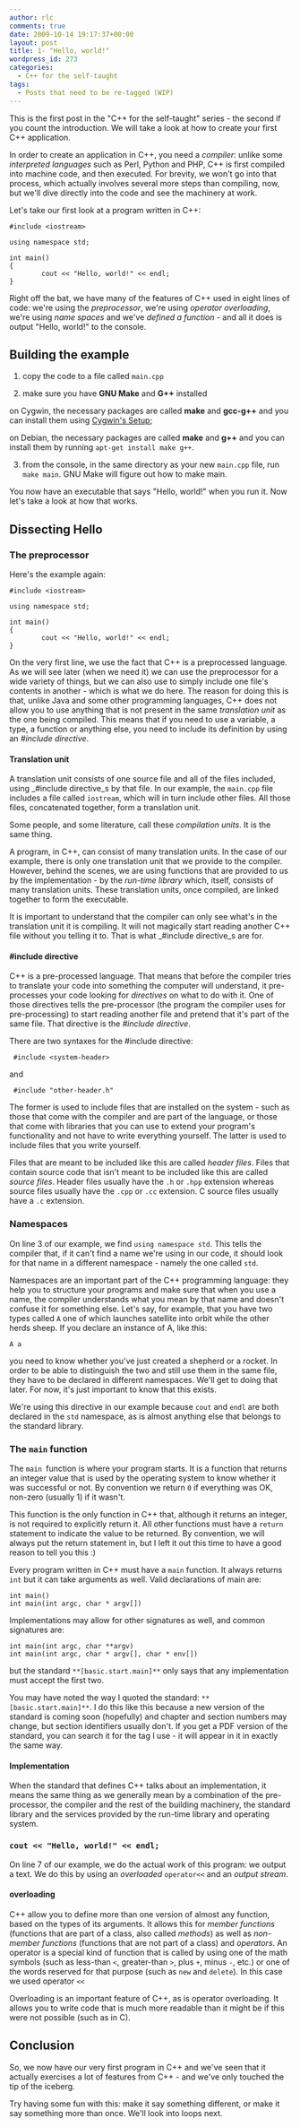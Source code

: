 ```yaml
---
author: rlc
comments: true
date: 2009-10-14 19:17:37+00:00
layout: post
title: 1- "Hello, world!"
wordpress_id: 273
categories:
  - C++ for the self-taught
tags:
  - Posts that need to be re-tagged (WIP)
---
```


This is the first post in the "C++ for the self-taught" series - the second if you count the introduction. We will take a look at how to create your first C++ application.

<!--more-->

In order to create an application in C++, you need a _compiler_: unlike some _interpreted languages_ such as Perl, Python and PHP, C++ is first compiled into machine code, and then executed. For brevity, we won't go into that process, which actually involves several more steps than compiling, now, but we'll dive directly into the code and see the machinery at work.

Let's take our first look at a program written in C++:

    #include <iostream>

    using namespace std;

    int main()
    {
            cout << "Hello, world!" << endl;
    }

Right off the bat, we have many of the features of C++ used in eight lines of code: we're using the _preprocessor_, we're using _operator overloading_, we're using _name spaces_ and we've _defined a function_ - and all it does is output "Hello, world!" to the console.

## Building the example

1. copy the code to a file called `main.cpp`

2. make sure you have **GNU Make** and **G++** installed

on Cygwin, the necessary packages are called **make** and **gcc-g++** and you can install them using [Cygwin's Setup](http://cygwin.com/setup-x86.exe);

on Debian, the necessary packages are called **make** and **g++** and you can install them by running `apt-get install make g++`.

3. from the console, in the same directory as your new `main.cpp` file, run `make main`. GNU Make will figure out how to make main.

You now have an executable that says "Hello, world!" when you run it. Now let's take a look at how that works.

## Dissecting Hello

### The preprocessor

Here's the example again:

    #include <iostream>

    using namespace std;

    int main()
    {
            cout << "Hello, world!" << endl;
    }

On the very first line, we use the fact that C++ is a preprocessed language. As we will see later (when we need it) we can use the preprocessor for a wide variety of things, but we can also use to simply include one file's contents in another - which is what we do here. The reason for doing this is that, unlike Java and some other programming languages, C++ does not allow you to use anything that is not present in the same _translation unit_ as the one being compiled. This means that if you need to use a variable, a type, a function or anything else, you need to include its definition by using an _#include directive_.

#### Translation unit

A translation unit consists of one source file and all of the files included, using \_#include directive_s by that file. In our example, the `main.cpp` file includes a file called `iostream`, which will in turn include other files. All those files, concatenated together, form a translation unit.

Some people, and some literature, call these _compilation units_. It is the same thing.

A program, in C++, can consist of many translation units. In the case of our example, there is only one translation unit that we provide to the compiler. However, behind the scenes, we are using functions that are provided to us by the implementation - by the _run-time library_ which, itself, consists of many translation units. These translation units, once compiled, are linked together to form the executable.

It is important to understand that the compiler can only see what's in the translation unit it is compiling. It will not magically start reading another C++ file without you telling it to. That is what \_#include directive_s are for.

#### #include directive

C++ is a pre-processed language. That means that before the compiler tries to translate your code into something the computer will understand, it pre-processes your code looking for _directives_ on what to do with it. One of those directives tells the pre-processor (the program the compiler uses for pre-processing) to start reading another file and pretend that it's part of the same file. That directive is the _#include directive_.

There are two syntaxes for the #include directive:

     #include <system-header>

and

     #include "other-header.h"

The former is used to include files that are installed on the system - such as those that come with the compiler and are part of the language, or those that come with libraries that you can use to extend your program's functionality and not have to write everything yourself. The latter is used to include files that you write yourself.

Files that are meant to be included like this are called _header files_. Files that contain source code that isn't meant to be included like this are called _source files_. Header files usually have the `.h` or `.hpp` extension whereas source files usually have the `.cpp` or `.cc` extension. C source files usually have a `.c` extension.

### Namespaces

On line 3 of our example, we find `using namespace std`. This tells the compiler that, if it can't find a name we're using in our code, it should look for that name in a different namespace - namely the one called `std`.

Namespaces are an important part of the C++ programming language: they help you to structure your programs and make sure that when you use a name, the compiler understands what you mean by that name and doesn't confuse it for something else. Let's say, for example, that you have two types called `A` one of which launches satellite into orbit while the other herds sheep. If you declare an instance of A, like this:

    A a

you need to know whether you've just created a shepherd or a rocket. In order to be able to distinguish the two and still use them in the same file, they have to be declared in different namespaces. We'll get to doing that later. For now, it's just important to know that this exists.

We're using this directive in our example because `cout` and `endl` are both declared in the `std` namespace, as is almost anything else that belongs to the standard library.

### The `main` function

The `main `function is where your program starts. It is a function that returns an integer value that is used by the operating system to know whether it was successful or not. By convention we return `0` if everything was OK, non-zero (usually 1) if it wasn't.

This function is the only function in C++ that, although it returns an integer, is not required to explicitly return it. All other functions must have a `return` statement to indicate the value to be returned. By convention, we will always put the return statement in, but I left it out this time to have a good reason to tell you this :)

Every program written in C++ must have a `main` function. It always returns `int` but it can take arguments as well. Valid declarations of main are:

    int main()
    int main(int argc, char * argv[])

Implementations may allow for other signatures as well, and common signatures are:

    int main(int argc, char **argv)
    int main(int argc, char * argv[], char * env[])

but the standard `**[basic.start.main]**` only says that any implementation must accept the first two.

You may have noted the way I quoted the standard: `**[basic.start.main]**`. I do this like this because a new version of the standard is coming soon (hopefully) and chapter and section numbers may change, but section identifiers usually don't. If you get a PDF version of the standard, you can search it for the tag I use - it will appear in it in exactly the same way.

#### Implementation

When the standard that defines C++ talks about an implementation, it means the same thing as we generally mean by a combination of the pre-processor, the compiler and the rest of the building machinery, the standard library and the services provided by the run-time library and operating system.

### `cout << "Hello, world!" << endl;`

On line 7 of our example, we do the actual work of this program: we output a text. We do this by using an _overloaded_ `operator<<` and an _output stream_.

#### overloading

C++ allow you to define more than one version of almost any function, based on the types of its arguments. It allows this for _member functions_ (functions that are part of a class, also called _methods_) as well as _non-member functions_ (functions that are not part of a class) and _operators_. An operator is a special kind of function that is called by using one of the math symbols (such as less-than `<`, greater-than `>`, plus `+`, minus `-`, etc.) or one of the words reserved for that purpose (such as `new` and `delete`). In this case we used operator `<<`

Overloading is an important feature of C++, as is operator overloading. It allows you to write code that is much more readable than it might be if this were not possible (such as in C).

## Conclusion

So, we now have our very first program in C++ and we've seen that it actually exercises a lot of features from C++ - and we've only touched the tip of the iceberg.

Try having some fun with this: make it say something different, or make it say something more than once. We'll look into loops next.
